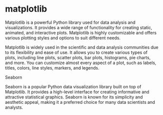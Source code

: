 # matplotlib

Matplotlib is a powerful Python library used for data analysis and visualizations. It provides a wide range of functionality for creating static, animated, and interactive plots. Matplotlib is highly customizable and offers various plotting styles and options to suit different needs.

Matplotlib is widely used in the scientific and data analysis communities due to its flexibility and ease of use. It allows you to create various types of plots, including line plots, scatter plots, bar plots, histograms, pie charts, and more. You can customize almost every aspect of a plot, such as labels, titles, colors, line styles, markers, and legends.



Seaborn

Seaborn is a popular Python data visualization library built on top of Matplotlib. It provides a high-level interface for creating informative and attractive statistical graphics. Seaborn is known for its simplicity and aesthetic appeal, making it a preferred choice for many data scientists and analysts.





